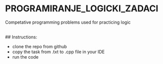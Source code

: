 # PROGRAMIRANJE_LOGICKI_ZADACI

 Competative programming problems used for practicing logic
 
<br/>
## Instructions:

<ul>
<li> clone the repo from github </li>
<li> copy the task from .txt to .cpp file in your IDE </li>
<li>run the code</li>
</ul>
